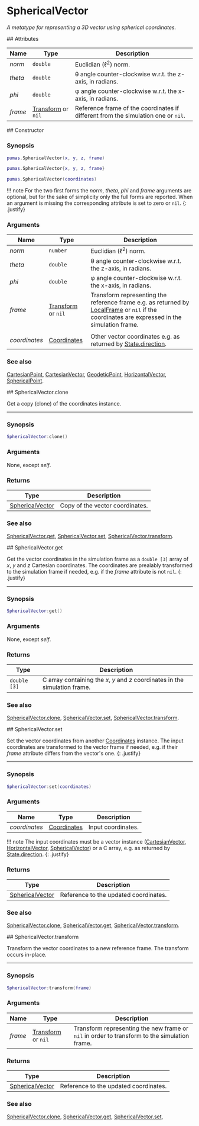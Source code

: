 # SphericalVector
_A metatype for representing a 3D vector using spherical coordinates._


<div markdown="1" class="shaded-box fancy">
## Attributes

|Name|Type|Description|
|----|----|-----------|
|*norm* |`double`| Euclidian (&#8467;<sup>2</sup>) norm. |
|*theta*|`double`| &theta; angle counter-clockwise w.r.t. the z-axis, in radians.|
|*phi*  |`double`| &phi; angle counter-clockwise w.r.t. the x-axis, in radians. |
|*frame*|[Transform](Transform.md) or `nil`| Reference frame of the coordinates if different from the simulation one or `nil`.|
</div>


<div markdown="1" class="shaded-box fancy">
## Constructor

### Synopsis

```lua
pumas.SphericalVector(x, y, z, frame)

pumas.SphericalVector{x, y, z, frame}

pumas.SphericalVector(coordinates)
```

!!! note
    For the two first forms the *norm*, *theta*, *phi* and *frame* arguments are
    optional, but for the sake of simplicity only the full forms are reported.
    When an argument is missing the corresponding attribute is set to zero or
    `nil`.
    {: .justify}

### Arguments

|Name|Type|Description|
|----|----|-----------|
|*norm* |`number` | Euclidian (&#8467;<sup>2</sup>) norm. |
|*theta*|`double`| &theta; angle counter-clockwise w.r.t. the z-axis, in radians.|
|*phi*  |`double`| &phi; angle counter-clockwise w.r.t. the x-axis, in radians. |
|*frame*|[Transform](Transform.md) or `nil`| Transform representing the reference frame e.g. as returned by [LocalFrame](LocalFrame.md) or `nil` if the coordinates are expressed in the simulation frame.|
||||
|*coordinates*|[Coordinates](../Coordinates.md)| Other vector coordinates e.g. as returned by [State.direction](../simulation/State.md:#attributes). |

### See also

[CartesianPoint](CartesianPoint.md),
[CartesianVector](CartesianVector.md),
[GeodeticPoint](GeodeticPoint.md),
[HorizontalVector](HorizontalVector.md),
[SphericalPoint](SphericalPoint.md).
</div>


<div markdown="1" class="shaded-box fancy">
## SphericalVector.clone

Get a copy (clone) of the coordinates instance.

---

### Synopsis

```lua
SphericalVector:clone()
```

### Arguments

None, except *self*.

### Returns

|Type|Description|
|----|-----------|
|[SphericalVector](SphericalVector.md)| Copy of the vector coordinates.|

### See also

[SphericalVector.get](#sphericalvectorget),
[SphericalVector.set](#sphericalvectorset),
[SphericalVector.transform](#sphericalvectortransform).
</div>


<div markdown="1" class="shaded-box fancy">
## SphericalVector.get

Get the vector coordinates in the simulation frame as a `double [3]` array of
*x*, *y* and *z* Cartesian coordinates. The coordinates are prealably
transformed to the simulation frame if needed, e.g.  if the *frame* attribute is
not `nil`.
{: .justify}

---

### Synopsis

```lua
SphericalVector:get()
```

### Arguments

None, except *self*.

### Returns

|Type|Description|
|----|-----------|
|`double [3]`| C array containing the *x*, *y* and *z* coordinates in the simulation frame.|

### See also

[SphericalVector.clone](#sphericalvectorclone),
[SphericalVector.set](#sphericalvectorset),
[SphericalVector.transform](#sphericalvectortransform).

</div>


<div markdown="1" class="shaded-box fancy">
## SphericalVector.set

Set the vector coordinates from another [Coordinates](../Coordinates.md) instance.
The input coordinates are transformed to the vector frame if needed, e.g.  if
their *frame* attribute differs from the vector's one.
{: .justify}

---

### Synopsis

```lua
SphericalVector:set(coordinates)
```

### Arguments

|Name|Type|Description|
|----|----|-----------|
|*coordinates*|[Coordinates](../Coordinates.md)| Input coordinates.|

!!! note
    The input coordinates must be a vector instance
    ([CartesianVector](CartesianVector.md), [HorizontalVector](HorizontalVector.md),
    [SphericalVector](SphericalVector.md)) or a C array, e.g. as returned by
    [State.direction](../simulation/State.md#attributes).
    {: .justify}

### Returns

|Type|Description|
|----|-----------|
|[SphericalVector](SphericalVector.md)| Reference to the updated coordinates.|

### See also

[SphericalVector.clone](#sphericalvectorclone),
[SphericalVector.get](#sphericalvectorget),
[SphericalVector.transform](#sphericalvectortransform).
</div>


<div markdown="1" class="shaded-box fancy">
## SphericalVector.transform

Transform the vector coordinates to a new reference frame. The transform occurs
in-place.

---

### Synopsis

```lua
SphericalVector:transform(frame)
```

### Arguments

|Name|Type|Description|
|----|----|-----------|
|*frame*|[Transform](Transform.md) or `nil`| Transform representing the new frame or `nil` in order to transform to the simulation frame.|

### Returns

|Type|Description|
|----|-----------|
|[SphericalVector](SphericalVector.md)| Reference to the updated coordinates.|

### See also

[SphericalVector.clone](#sphericalvectorclone),
[SphericalVector.get](#sphericalvectorget),
[SphericalVector.set](#sphericalvectorset),
</div>
